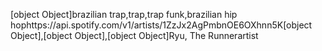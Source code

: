 [object Object]brazilian trap,trap,trap funk,brazilian hip hophttps://api.spotify.com/v1/artists/1ZzJx2AgPmbnOE6OXhnn5K[object Object],[object Object],[object Object]Ryu, The Runnerartist